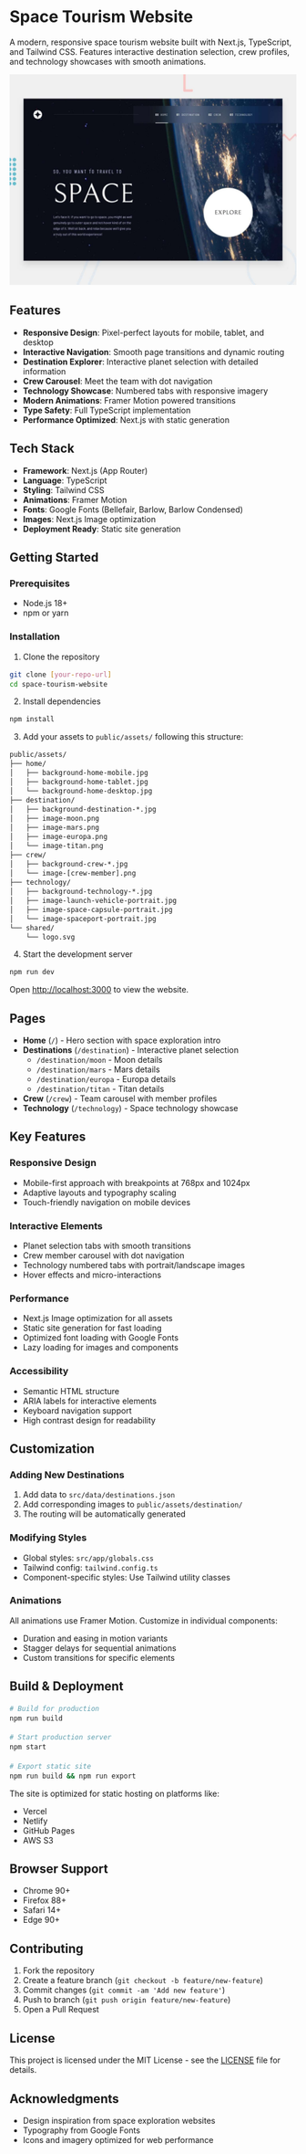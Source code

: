 # Space Tourism Website

A modern, responsive space tourism website built with Next.js, TypeScript, and Tailwind CSS. Features interactive destination selection, crew profiles, and technology showcases with smooth animations.

![Preview](public/image.png)

## Features
- **Responsive Design**: Pixel-perfect layouts for mobile, tablet, and desktop
- **Interactive Navigation**: Smooth page transitions and dynamic routing
- **Destination Explorer**: Interactive planet selection with detailed information
- **Crew Carousel**: Meet the team with dot navigation
- **Technology Showcase**: Numbered tabs with responsive imagery
- **Modern Animations**: Framer Motion powered transitions
- **Type Safety**: Full TypeScript implementation
- **Performance Optimized**: Next.js with static generation

## Tech Stack

- **Framework**: Next.js (App Router)
- **Language**: TypeScript
- **Styling**: Tailwind CSS
- **Animations**: Framer Motion
- **Fonts**: Google Fonts (Bellefair, Barlow, Barlow Condensed)
- **Images**: Next.js Image optimization
- **Deployment Ready**: Static site generation

## Getting Started

### Prerequisites

- Node.js 18+ 
- npm or yarn

### Installation

1. Clone the repository
```bash
git clone [your-repo-url]
cd space-tourism-website
```

2. Install dependencies
```bash
npm install
```

3. Add your assets to `public/assets/` following this structure:
```
public/assets/
├── home/
│   ├── background-home-mobile.jpg
│   ├── background-home-tablet.jpg
│   └── background-home-desktop.jpg
├── destination/
│   ├── background-destination-*.jpg
│   ├── image-moon.png
│   ├── image-mars.png
│   ├── image-europa.png
│   └── image-titan.png
├── crew/
│   ├── background-crew-*.jpg
│   └── image-[crew-member].png
├── technology/
│   ├── background-technology-*.jpg
│   ├── image-launch-vehicle-portrait.jpg
│   ├── image-space-capsule-portrait.jpg
│   └── image-spaceport-portrait.jpg
└── shared/
    └── logo.svg
```

4. Start the development server
```bash
npm run dev
```

Open [http://localhost:3000](http://localhost:3000) to view the website.

## Pages

- **Home** (`/`) - Hero section with space exploration intro
- **Destinations** (`/destination`) - Interactive planet selection
  - `/destination/moon` - Moon details
  - `/destination/mars` - Mars details  
  - `/destination/europa` - Europa details
  - `/destination/titan` - Titan details
- **Crew** (`/crew`) - Team carousel with member profiles
- **Technology** (`/technology`) - Space technology showcase

## Key Features

### Responsive Design
- Mobile-first approach with breakpoints at 768px and 1024px
- Adaptive layouts and typography scaling
- Touch-friendly navigation on mobile devices

### Interactive Elements
- Planet selection tabs with smooth transitions
- Crew member carousel with dot navigation
- Technology numbered tabs with portrait/landscape images
- Hover effects and micro-interactions

### Performance
- Next.js Image optimization for all assets
- Static site generation for fast loading
- Optimized font loading with Google Fonts
- Lazy loading for images and components

### Accessibility
- Semantic HTML structure
- ARIA labels for interactive elements
- Keyboard navigation support
- High contrast design for readability

## Customization

### Adding New Destinations
1. Add data to `src/data/destinations.json`
2. Add corresponding images to `public/assets/destination/`
3. The routing will be automatically generated

### Modifying Styles
- Global styles: `src/app/globals.css`
- Tailwind config: `tailwind.config.ts`
- Component-specific styles: Use Tailwind utility classes

### Animations
All animations use Framer Motion. Customize in individual components:
- Duration and easing in motion variants
- Stagger delays for sequential animations
- Custom transitions for specific elements

## Build & Deployment

```bash
# Build for production
npm run build

# Start production server
npm start

# Export static site
npm run build && npm run export
```

The site is optimized for static hosting on platforms like:
- Vercel
- Netlify
- GitHub Pages
- AWS S3

## Browser Support

- Chrome 90+
- Firefox 88+
- Safari 14+
- Edge 90+

## Contributing

1. Fork the repository
2. Create a feature branch (`git checkout -b feature/new-feature`)
3. Commit changes (`git commit -am 'Add new feature'`)
4. Push to branch (`git push origin feature/new-feature`)
5. Open a Pull Request

## License

This project is licensed under the MIT License - see the [LICENSE](LICENSE) file for details.

## Acknowledgments

- Design inspiration from space exploration websites
- Typography from Google Fonts
- Icons and imagery optimized for web performance